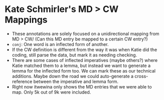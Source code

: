 # Kate Schmirler's MD > CW Mappings

* These annotations are solely focused on a unidirectional mapping from MD > CW/ (Can this MD entry be mapped to a certain CW entry?)
* `conj`: One word is an inflected form of another.
* If the CW definition is different from the way it was when Katie did the coding, still parse the data, but mark it as needing checking.
* There are some cases of inflected imperatives (maybe others?) where Katie matched them to a lemma, but instead we want to generate a lemma for the inflected form too. We can mark these as our technical additions. Maybe down the road we could auto-generate a cross-reference between the imperative and lemma form.
* Right now itwewina only shows the MD entries that we were able to map. Only 5k out of 9k were included.
